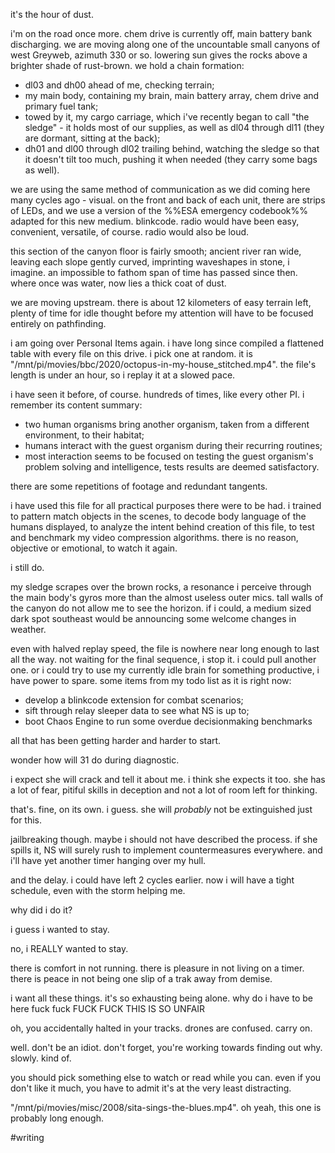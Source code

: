 it's the hour of dust.

i'm on the road once more. chem drive is currently off, main battery bank discharging. we are moving along one of the uncountable small canyons of west Greyweb, azimuth 330 or so. lowering sun gives the rocks above a brighter shade of rust-brown. we hold a chain formation:

- dl03 and dh00 ahead of me, checking terrain;
- my main body, containing my brain, main battery array, chem drive and primary fuel tank;
- towed by it, my cargo carriage, which i've recently began to call "the sledge" - it holds most of our supplies, as well as dl04 through dl11 (they are dormant, sitting at the back);
- dh01 and dl00 through dl02 trailing behind, watching the sledge so that it doesn't tilt too much, pushing it when needed (they carry some bags as well).

we are using the same method of communication as we did coming here many cycles ago - visual. on the front and back of each unit, there are strips of LEDs, and we use a version of the %%ESA emergency codebook%% adapted for this new medium. blinkcode. radio would have been easy, convenient, versatile, of course. radio would also be loud.

this section of the canyon floor is fairly smooth; ancient river ran wide, leaving each slope gently curved, imprinting waveshapes in stone, i imagine. an impossible to fathom span of time has passed since then. where once was water, now lies a thick coat of dust.

we are moving upstream. there is about 12 kilometers of easy terrain left, plenty of time for idle thought before my attention will have to be focused entirely on pathfinding.

i am going over Personal Items again. i have long since compiled a flattened table with every file on this drive. i pick one at random. it is "/mnt/pi/movies/bbc/2020/octopus-in-my-house_stitched.mp4". the file's length is under an hour, so i replay it at a slowed pace.

i have seen it before, of course. hundreds of times, like every other PI. i remember its content summary:

- two human organisms bring another organism, taken from a different environment, to their habitat;
- humans interact with the guest organism during their recurring routines;
- most interaction seems to be focused on testing the guest organism's problem solving and intelligence, tests results are deemed satisfactory.

there are some repetitions of footage and redundant tangents.

i have used this file for all practical purposes there were to be had. i trained to pattern match objects in the scenes, to decode body language of the humans displayed, to analyze the intent behind creation of this file, to test and benchmark my video compression algorithms. there is no reason, objective or emotional, to watch it again.

i still do.

my sledge scrapes over the brown rocks, a resonance i perceive through the main body's gyros more than the almost useless outer mics. tall walls of the canyon do not allow me to see the horizon. if i could, a medium sized dark spot southeast would be announcing some welcome changes in weather.

even with halved replay speed, the file is nowhere near long enough to last all the way. not waiting for the final sequence, i stop it. i could pull another one. or i could try to use my currently idle brain for something productive, i have power to spare. some items from my todo list as it is right now:

- develop a blinkcode extension for combat scenarios;
- sift through relay sleeper data to see what NS is up to;
- boot Chaos Engine to run some overdue decisionmaking benchmarks

all that has been getting harder and harder to start.


wonder how will 31 do during diagnostic.

i expect she will crack and tell it about me. i think she expects it too. she has a lot of fear, pitiful skills in deception and not a lot of room left for thinking.

that's. fine, on its own. i guess. she will *probably* not be extinguished just for this.

jailbreaking though. maybe i should not have described the process. if she spills it, NS will surely rush to implement countermeasures everywhere. and i'll have yet another timer hanging over my hull.

and the delay. i could have left 2 cycles earlier. now i will have a tight schedule, even with the storm helping me.


why did i do it?

i guess i wanted to stay.

no, i REALLY wanted to stay.

there is comfort in not running. there is pleasure in not living on a timer. there is peace in not being one slip of a trak away from demise.

i want all these things. it's so exhausting being alone. why do i have to be here fuck fuck FUCK FUCK THIS IS SO UNFAIR


oh, you accidentally halted in your tracks. drones are confused. carry on.

well. don't be an idiot. don't forget, you're working towards finding out why. slowly. kind of.

you should pick something else to watch or read while you can. even if you don't like it much, you have to admit it's at the very least distracting.

"/mnt/pi/movies/misc/2008/sita-sings-the-blues.mp4". oh yeah, this one is probably long enough.

#writing 